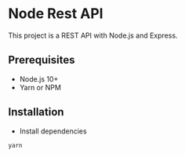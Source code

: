 # Node Rest API

This project is a REST API with Node.js and Express.

## Prerequisites
- Node.js 10+
- Yarn or NPM

## Installation
- Install dependencies
```bash
yarn
```

